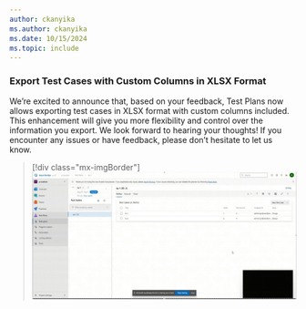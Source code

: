 ```yaml
---
author: ckanyika
ms.author: ckanyika
ms.date: 10/15/2024
ms.topic: include
---
```


### Export Test Cases with Custom Columns in XLSX Format

We’re excited to announce that, based on your feedback, Test Plans now allows exporting test cases in XLSX format with custom columns included. This enhancement will give you more flexibility and control over the information you export. We look forward to hearing your thoughts! If you encounter any issues or have feedback, please don’t hesitate to let us know.

> [!div class="mx-imgBorder"]
> ![Gif to demo Pipeline Integration for Test Case Execution.](../../media/246-testplans-01.gif "gif to Pipeline Integration for Test Case Execution")


